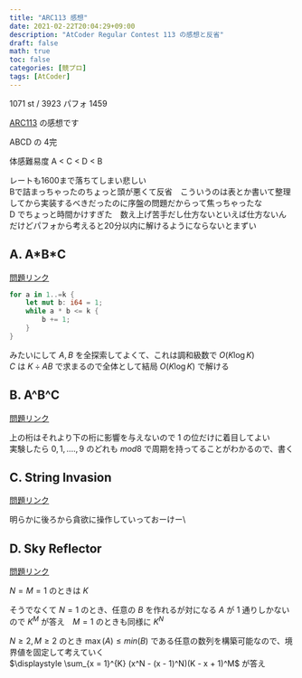 ```yaml
---
title: "ARC113 感想"
date: 2021-02-22T20:04:29+09:00
description: "AtCoder Regular Contest 113 の感想と反省"
draft: false
math: true
toc: false
categories: [競プロ]
tags: [AtCoder]
---
```


1071 st / 3923 パフォ 1459

[ARC113](https://atcoder.jp/contests/arc113) の感想です

ABCD の 4完

体感難易度 A < C < D < B

レートも1600まで落ちてしまい悲しい\
Bで詰まっちゃったのちょっと頭が悪くて反省　こういうのは表とか書いて整理してから実装するべきだったのに序盤の問題だからって焦っちゃったな\
D でちょっと時間かけすぎた　数え上げ苦手だし仕方ないといえば仕方ないんだけどパフォから考えると20分以内に解けるようにならないとまずい

## A. A\*B\*C

[問題リンク](https://atcoder.jp/contests/arc113/tasks/arc113_a)

```rust
for a in 1..=k {
    let mut b: i64 = 1;
    while a * b <= k {
        b += 1;
    }
}
```

みたいにして $A, B$ を全探索してよくて、これは調和級数で $O(K \log K)$\
$C$ は $K \div AB$ で求まるので全体として結局 $O(K \log K)$ で解ける

## B. A^B^C

[問題リンク](https://atcoder.jp/contests/arc113/tasks/arc113_b)

上の桁はそれより下の桁に影響を与えないので $1$ の位だけに着目してよい\
実験したら $0, 1, .... , 9$ のどれも $mod 8$ で周期を持ってることがわかるので、書く

## C. String Invasion

[問題リンク](https://atcoder.jp/contests/arc113/tasks/arc113_c)

明らかに後ろから貪欲に操作していっておーけー\

## D. Sky Reflector

[問題リンク](https://atcoder.jp/contests/arc113/tasks/arc113_d)

$N = M = 1$ のときは $K$

そうでなくて $N = 1$ のとき、任意の $B$ を作れるが対になる $A$ が $1$ 通りしかないので $K^M$ が答え　$M = 1$ のときも同様に $K^N$

$N \ge 2, M \ge 2$ のとき $\max(A) \le min(B)$ である任意の数列を構築可能なので、境界値を固定して考えていく\
$\displaystyle \sum_{x = 1}^{K} (x^N - (x - 1)^N)(K - x + 1)^M$ が答え
